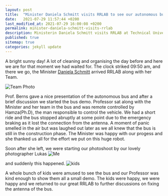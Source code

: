 ```yaml
---
layout: post
title:  "Minister Daniela Schmitt visits RRLAB to see our autonomous bus at TUKL"
date:   2021-07-29 11:57:44 +0200
last_modified_at: 2021-07-29 16:00:08 +0200
permalink: minister-daniela-schmitt-visits-rrlab
description: Ministerin Daniela Schmitt visits RRLAB at Technical University of Kaiserslautern(TUKL). Professor. Karsten Berns gave a nice demo fo the bus. Rheinland Pfalz Region.
published: true
sitemap: true
categories: jekyll update
---
```


A bright sunny day! A lot of cleaning and organising the day before and here we are for that moment we had waited for. The clock striked 09:50 am, and there we go, the Minister [Daniela Schmitt](https://de.wikipedia.org/wiki/Daniela_Schmitt) arrived RRLAB along with her Team. 

![Team Photo](/assets/group_pic.jpg) <br>

Prof. Berns gave a nice presentation of the autonomous bus and after a brief discussion we started the bus demo. Professor sat along with the Minister and her team in the bus and was remote controlled by Hamza(Ph.D), the man responsible to control the vehicle. We had a short ride and the bus stopped abruptly at some point due to the emergency braking as it lost the connection from the antenna. A moment of panic smelled in the air but was laughed out later as we all knew that the bus is still in the construction phase. The Minister was happy with our progess and she thanked us all for the effort we put on this huge robot.

Soon after she left, we were starting our photoshoot by our lovely photographer Lukas
![Me](/assets/me_and_hamza_bhai.jpg)<br>

and suddenly this happened.
![kids](/assets/kids.jpg) <br>

 A whole bunch of kids were amused to see the bus and our Professor was kind enough to show them all a small demo. The kids were happy, we were happy and we returned to our great RRLAB to further discussions on fixing the antenna of the bus.
